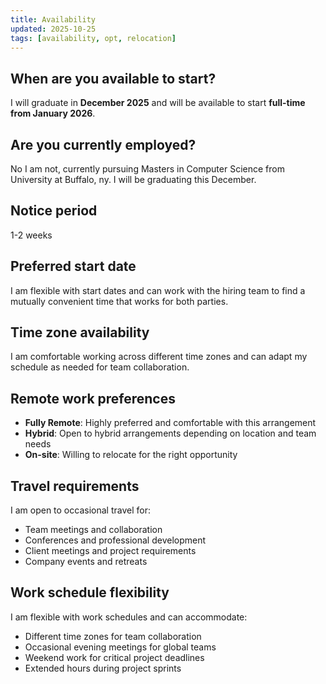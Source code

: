 ```yaml
---
title: Availability
updated: 2025-10-25
tags: [availability, opt, relocation]
---
```


## When are you available to start?

I will graduate in **December 2025** and will be available to start **full-time from January 2026**.

## Are you currently employed?

No I am not, currently pursuing Masters in Computer Science from University at Buffalo, ny. I will be graduating this December.

## Notice period

1-2 weeks

## Preferred start date

I am flexible with start dates and can work with the hiring team to find a mutually convenient time that works for both parties.

## Time zone availability

I am comfortable working across different time zones and can adapt my schedule as needed for team collaboration.

## Remote work preferences

- **Fully Remote**: Highly preferred and comfortable with this arrangement
- **Hybrid**: Open to hybrid arrangements depending on location and team needs
- **On-site**: Willing to relocate for the right opportunity

## Travel requirements

I am open to occasional travel for:
- Team meetings and collaboration
- Conferences and professional development
- Client meetings and project requirements
- Company events and retreats

## Work schedule flexibility

I am flexible with work schedules and can accommodate:
- Different time zones for team collaboration
- Occasional evening meetings for global teams
- Weekend work for critical project deadlines
- Extended hours during project sprints
